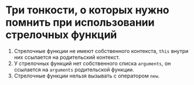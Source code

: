 # Три тонкости, о которых нужно помнить при использовании стрелочных функций

1. Стрелочные функции не имеют собственного контекста, `this` внутри них ссылается на родительский контекст.
2. У стрелочных функций нет собственного списка `arguments`, он ссылается на `arguments` родительской функции.
3. Стрелочные функции нельзя вызывать с оператором `new`.
